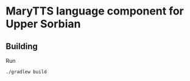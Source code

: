 MaryTTS language component for Upper Sorbian
============================================

Building
--------

Run

    ./gradlew build
